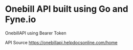 # Onebill API built using Go and Fyne.io

OnebillAPI using Bearer Token

API Source 
https://onebillapi.helpdocsonline.com/home
